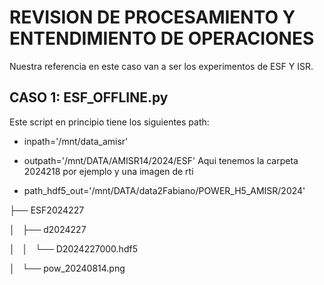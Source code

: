 # REVISION DE PROCESAMIENTO Y ENTENDIMIENTO DE OPERACIONES

Nuestra referencia en este caso van a ser los experimentos de ESF Y ISR.

## CASO 1: ESF_OFFLINE.py
Este script en principio tiene los siguientes path:

- inpath='/mnt/data_amisr'
- outpath='/mnt/DATA/AMISR14/2024/ESF' 
Aqui tenemos la carpeta 2024218 por ejemplo y una imagen de rti

- path_hdf5_out='/mnt/DATA/data2Fabiano/POWER_H5_AMISR/2024'

├── ESF2024227 


│   ├── d2024227 


│   │   └── D2024227000.hdf5 


│   └── pow_20240814.png



